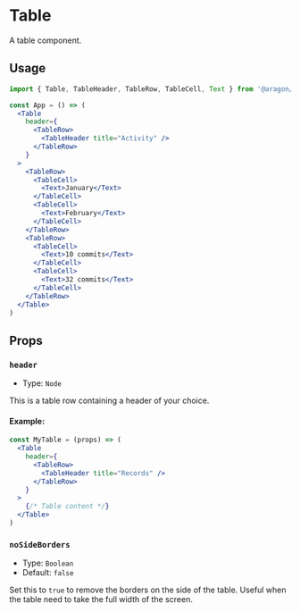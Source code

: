 # Table

A table component.

## Usage

```jsx
import { Table, TableHeader, TableRow, TableCell, Text } from '@aragon/ui'

const App = () => (
  <Table
    header={
      <TableRow>
        <TableHeader title="Activity" />
      </TableRow>
    }
  >
    <TableRow>
      <TableCell>
        <Text>January</Text>
      </TableCell>
      <TableCell>
        <Text>February</Text>
      </TableCell>
    </TableRow>
    <TableRow>
      <TableCell>
        <Text>10 commits</Text>
      </TableCell>
      <TableCell>
        <Text>32 commits</Text>
      </TableCell>
    </TableRow>
  </Table>
)
```

## Props

### `header`

- Type: `Node`

This is a table row containing a header of your choice.

#### Example:

```jsx
const MyTable = (props) => (
  <Table
    header={
      <TableRow>
        <TableHeader title="Records" />
      </TableRow>
    }
  >
    {/* Table content */}
  </Table>
)
```

### `noSideBorders`

- Type: `Boolean`
- Default: `false`

Set this to `true` to remove the borders on the side of the table. Useful when the table need to take the full width of the screen.
